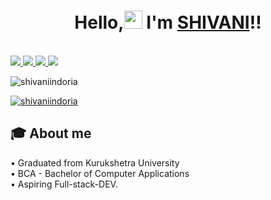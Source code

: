 
#  <h1 align="center">Hello,<img src="https://github.com/TheDudeThatCode/TheDudeThatCode/blob/master/Assets/Hi.gif" width="29px"> I'm [SHIVANI](https://www.linkedin.com/in/shivanisainiindoria)!!</h1>
<br>

<a href="https://www.linkedin.com/in/shivanisainiindoria">
  <img src="https://img.shields.io/badge/LinkedIn-0077B5?style=for-the-badge&logo=linkedin&logoColor=white" /> 
 </a> 
<a href="mailto:shivaniindoria30@gmail.com">
  <img src="https://img.shields.io/badge/Gmail-D14836?style=for-the-badge&logo=gmail&logoColor=white"   />
</a>
<a href="https://twitter.com/shivaniindoria">
  <img src="https://img.shields.io/badge/Twitter-1DA1F2?style=for-the-badge&logo=twitter&logoColor=white"   />
</a>
<a href="https://youtube.com/channel/UClWIFHNhkrzd8coPvXPknFg">
	<img src="https://img.shields.io/badge/YouTube-FF0000?style=for-the-badge&logo=youtube&logoColor=white" />
</a>
<br>

<p align="left"> <img src="https://komarev.com/ghpvc/?username=shivaniindoria&label=Profile%20views&color=0e75b6&style=flat" alt="shivaniindoria" /> </p>

<!-- <p align="left"> <a href="https://github.com/ryo-ma/github-profile-trophy"><img src="https://github-profile-trophy.vercel.app/?username=shivaniindoria" alt="shivaniindoria" /></a> </p> -->

<p align="left"> <a href="https://twitter.com/shivaniindoria" target="blank"><img src="https://img.shields.io/twitter/follow/shivaniindoria?logo=twitter&style=for-the-badge" alt="shivaniindoria" /></a> </p>

## 🎓 About me
• Graduated from Kurukshetra University <br />
• BCA - Bachelor of Computer Applications <br />
• Aspiring Full-stack-DEV.
